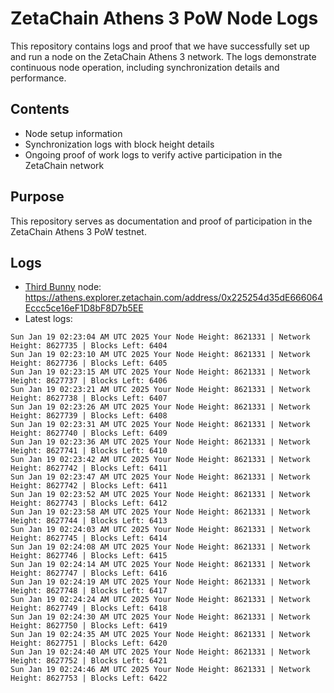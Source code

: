 # ZetaChain Athens 3 PoW Node Logs
This repository contains logs and proof that we have successfully set up and run a node on the ZetaChain Athens 3 network. The logs demonstrate continuous node operation, including synchronization details and performance.

## Contents
- Node setup information
- Synchronization logs with block height details
- Ongoing proof of work logs to verify active participation in the ZetaChain network

## Purpose
This repository serves as documentation and proof of participation in the ZetaChain Athens 3 PoW testnet.

## Logs

- [Third Bunny](https://thirdbunny.xyz/) node: https://athens.explorer.zetachain.com/address/0x225254d35dE666064Eccc5ce16eF1D8bF8D7b5EE
- Latest logs:
```
Sun Jan 19 02:23:04 AM UTC 2025 Your Node Height: 8621331 | Network Height: 8627735 | Blocks Left: 6404
Sun Jan 19 02:23:10 AM UTC 2025 Your Node Height: 8621331 | Network Height: 8627736 | Blocks Left: 6405
Sun Jan 19 02:23:15 AM UTC 2025 Your Node Height: 8621331 | Network Height: 8627737 | Blocks Left: 6406
Sun Jan 19 02:23:21 AM UTC 2025 Your Node Height: 8621331 | Network Height: 8627738 | Blocks Left: 6407
Sun Jan 19 02:23:26 AM UTC 2025 Your Node Height: 8621331 | Network Height: 8627739 | Blocks Left: 6408
Sun Jan 19 02:23:31 AM UTC 2025 Your Node Height: 8621331 | Network Height: 8627740 | Blocks Left: 6409
Sun Jan 19 02:23:36 AM UTC 2025 Your Node Height: 8621331 | Network Height: 8627741 | Blocks Left: 6410
Sun Jan 19 02:23:42 AM UTC 2025 Your Node Height: 8621331 | Network Height: 8627742 | Blocks Left: 6411
Sun Jan 19 02:23:47 AM UTC 2025 Your Node Height: 8621331 | Network Height: 8627742 | Blocks Left: 6411
Sun Jan 19 02:23:52 AM UTC 2025 Your Node Height: 8621331 | Network Height: 8627743 | Blocks Left: 6412
Sun Jan 19 02:23:58 AM UTC 2025 Your Node Height: 8621331 | Network Height: 8627744 | Blocks Left: 6413
Sun Jan 19 02:24:03 AM UTC 2025 Your Node Height: 8621331 | Network Height: 8627745 | Blocks Left: 6414
Sun Jan 19 02:24:08 AM UTC 2025 Your Node Height: 8621331 | Network Height: 8627746 | Blocks Left: 6415
Sun Jan 19 02:24:14 AM UTC 2025 Your Node Height: 8621331 | Network Height: 8627747 | Blocks Left: 6416
Sun Jan 19 02:24:19 AM UTC 2025 Your Node Height: 8621331 | Network Height: 8627748 | Blocks Left: 6417
Sun Jan 19 02:24:24 AM UTC 2025 Your Node Height: 8621331 | Network Height: 8627749 | Blocks Left: 6418
Sun Jan 19 02:24:30 AM UTC 2025 Your Node Height: 8621331 | Network Height: 8627750 | Blocks Left: 6419
Sun Jan 19 02:24:35 AM UTC 2025 Your Node Height: 8621331 | Network Height: 8627751 | Blocks Left: 6420
Sun Jan 19 02:24:40 AM UTC 2025 Your Node Height: 8621331 | Network Height: 8627752 | Blocks Left: 6421
Sun Jan 19 02:24:46 AM UTC 2025 Your Node Height: 8621331 | Network Height: 8627753 | Blocks Left: 6422
```
